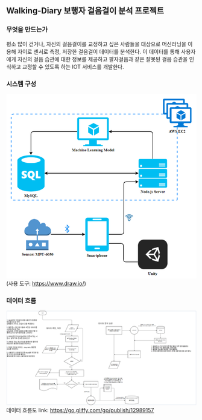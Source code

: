 ## Walking-Diary 보행자 걸음걸이 분석 프로젝트
### 무엇을 만드는가

평소 많이 걷거나, 자신의 걸음걸이를 교정하고 싶은 사람들을 대상으로 머신러닝을 이용해 자이로 센서로 측정, 저장한 걸음걸이 데이터를 분석한다. 이 데이터를 통해 사용자에게 자신의 걸음 습관에 대한 정보를 제공하고 팔자걸음과 같은 잘못된 걸음 습관을 인식하고 교정할 수 있도록 하는 IOT 서비스를 개발한다.

### 시스템 구성
![Alt text](/img/system_view_v2.PNG)
(사용 도구: <https://www.draw.io/>)

### 데이터 흐름
![Alt text](/img/data_flowchart.PNG)
데이터 흐름도 link: <https://go.gliffy.com/go/publish/12989157>
